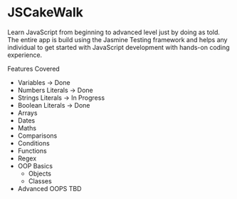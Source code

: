 JSCakeWalk
==========
Learn JavaScript from beginning to advanced level just by doing as told. The entire app is build using the Jasmine Testing framework and helps any individual to get started with JavaScript development with hands-on coding experience.

Features Covered

*   Variables   -> Done
*   Numbers Literals     -> Done
*   Strings Literals     -> In Progress
*   Boolean	Literals	 -> Done
*   Arrays
*   Dates
*   Maths
*   Comparisons
*   Conditions
*   Functions
*   Regex
*   OOP Basics
    *   Objects
    *   Classes
*   Advanced OOPS TBD   
